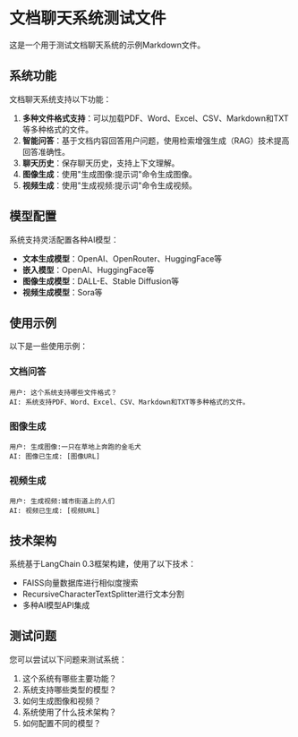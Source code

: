 # 文档聊天系统测试文件

这是一个用于测试文档聊天系统的示例Markdown文件。

## 系统功能

文档聊天系统支持以下功能：

1. **多种文件格式支持**：可以加载PDF、Word、Excel、CSV、Markdown和TXT等多种格式的文件。
2. **智能问答**：基于文档内容回答用户问题，使用检索增强生成（RAG）技术提高回答准确性。
3. **聊天历史**：保存聊天历史，支持上下文理解。
4. **图像生成**：使用"生成图像:提示词"命令生成图像。
5. **视频生成**：使用"生成视频:提示词"命令生成视频。

## 模型配置

系统支持灵活配置各种AI模型：

- **文本生成模型**：OpenAI、OpenRouter、HuggingFace等
- **嵌入模型**：OpenAI、HuggingFace等
- **图像生成模型**：DALL-E、Stable Diffusion等
- **视频生成模型**：Sora等

## 使用示例

以下是一些使用示例：

### 文档问答

```
用户: 这个系统支持哪些文件格式？
AI: 系统支持PDF、Word、Excel、CSV、Markdown和TXT等多种格式的文件。
```

### 图像生成

```
用户: 生成图像:一只在草地上奔跑的金毛犬
AI: 图像已生成: [图像URL]
```

### 视频生成

```
用户: 生成视频:城市街道上的人们
AI: 视频已生成: [视频URL]
```

## 技术架构

系统基于LangChain 0.3框架构建，使用了以下技术：

- FAISS向量数据库进行相似度搜索
- RecursiveCharacterTextSplitter进行文本分割
- 多种AI模型API集成

## 测试问题

您可以尝试以下问题来测试系统：

1. 这个系统有哪些主要功能？
2. 系统支持哪些类型的模型？
3. 如何生成图像和视频？
4. 系统使用了什么技术架构？
5. 如何配置不同的模型？ 